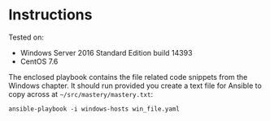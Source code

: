 # Instructions

Tested on:
- Windows Server 2016 Standard Edition build 14393
- CentOS 7.6

The enclosed playbook contains the file related code snippets from the Windows chapter. It should run provided you create a text file for Ansible to copy across at `~/src/mastery/mastery.txt`:

    ansible-playbook -i windows-hosts win_file.yaml
 
